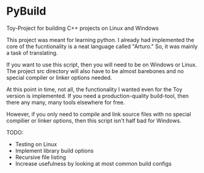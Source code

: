 # PyBuild
Toy-Project for building C++ projects on Linux and Windows

This project was meant for learning python. I already had implemented the core of the fucntionality is a neat language called "Arturo."
So, it was mainly a task of translating.

If you want to use this script, then you will need to be on Windows or Linux. The project src directory will also have to be almost barebones
and no special compiler or linker options needed.

At this point in time, not all, the functionality I wanted even for the Toy version is implemented. If you need a production-quality build-tool, then
there any many, many tools elsewhere for free.

However, if you only need to compile and link source files with no special compilier or linker options, then this script isn't half bad for Windows.

TODO:
- Testing on Linux
- Implement library build options
- Recursive file listing
- Increase usefulness by looking at most common build configs
